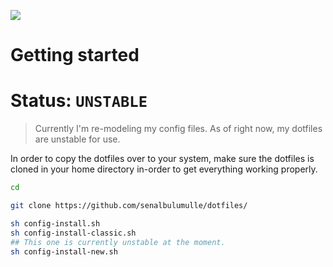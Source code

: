 <img src="dotfiles-logo.png"></img>

# Getting started

# Status: `UNSTABLE`

> Currently I'm re-modeling my config files. As of right now, my dotfiles are unstable for use. 

In order to copy the dotfiles over to your system, make sure the dotfiles is cloned
in your home directory in-order to get everything working properly. 

```sh
cd
```

```sh
git clone https://github.com/senalbulumulle/dotfiles/
```

```sh
sh config-install.sh
sh config-install-classic.sh
## This one is currently unstable at the moment. 
sh config-install-new.sh
```
